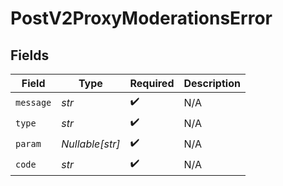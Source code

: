 # PostV2ProxyModerationsError


## Fields

| Field              | Type               | Required           | Description        |
| ------------------ | ------------------ | ------------------ | ------------------ |
| `message`          | *str*              | :heavy_check_mark: | N/A                |
| `type`             | *str*              | :heavy_check_mark: | N/A                |
| `param`            | *Nullable[str]*    | :heavy_check_mark: | N/A                |
| `code`             | *str*              | :heavy_check_mark: | N/A                |